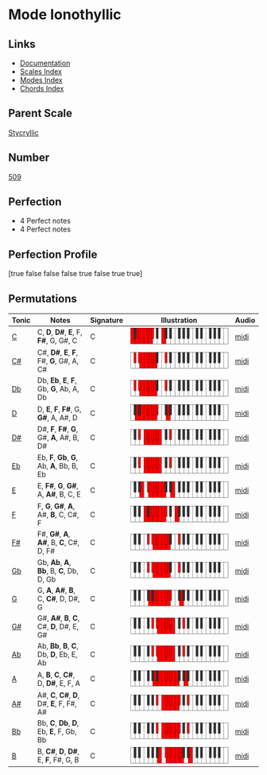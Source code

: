 # Mode Ionothyllic

## Links

- [Documentation](index.md)
- [Scales Index](Scales.md)
- [Modes Index](Modes.md)
- [Chords Index](Chords.md)

## Parent Scale

[Stycryllic](ScaleStycryllic.md)

## Number

[509](https://ianring.com/musictheory/scales/509)

## Perfection

- 4 Perfect notes
- 4 Perfect notes

## Perfection Profile

[true false false false true false true true]

## Permutations

| Tonic | Notes | Signature | Illustration | Audio |
|-------|-------|-----------|--------------|-------|
| [C](ModeCNaturalIonothyllic.md) | C, **D**, **D#**, **E**, F, **F#**, G, G#, C | C | ![CNaturalIonothyllic](ModeCNaturalIonothyllic.png) | [midi](https://github.com/edipermadi/music/blob/main/docs/ModeCNaturalIonothyllic.mid?raw=true) |
| [C#](ModeCSharpIonothyllic.md) | C#, **D#**, **E**, **F**, F#, **G**, G#, A, C# | C | ![CSharpIonothyllic](ModeCSharpIonothyllic.png) | [midi](https://github.com/edipermadi/music/blob/main/docs/ModeCSharpIonothyllic.mid?raw=true) |
| [Db](ModeDFlatIonothyllic.md) | Db, **Eb**, **E**, **F**, Gb, **G**, Ab, A, Db | C | ![DFlatIonothyllic](ModeDFlatIonothyllic.png) | [midi](https://github.com/edipermadi/music/blob/main/docs/ModeDFlatIonothyllic.mid?raw=true) |
| [D](ModeDNaturalIonothyllic.md) | D, **E**, **F**, **F#**, G, **G#**, A, A#, D | C | ![DNaturalIonothyllic](ModeDNaturalIonothyllic.png) | [midi](https://github.com/edipermadi/music/blob/main/docs/ModeDNaturalIonothyllic.mid?raw=true) |
| [D#](ModeDSharpIonothyllic.md) | D#, **F**, **F#**, **G**, G#, **A**, A#, B, D# | C | ![DSharpIonothyllic](ModeDSharpIonothyllic.png) | [midi](https://github.com/edipermadi/music/blob/main/docs/ModeDSharpIonothyllic.mid?raw=true) |
| [Eb](ModeEFlatIonothyllic.md) | Eb, **F**, **Gb**, **G**, Ab, **A**, Bb, B, Eb | C | ![EFlatIonothyllic](ModeEFlatIonothyllic.png) | [midi](https://github.com/edipermadi/music/blob/main/docs/ModeEFlatIonothyllic.mid?raw=true) |
| [E](ModeENaturalIonothyllic.md) | E, **F#**, **G**, **G#**, A, **A#**, B, C, E | C | ![ENaturalIonothyllic](ModeENaturalIonothyllic.png) | [midi](https://github.com/edipermadi/music/blob/main/docs/ModeENaturalIonothyllic.mid?raw=true) |
| [F](ModeFNaturalIonothyllic.md) | F, **G**, **G#**, **A**, A#, **B**, C, C#, F | C | ![FNaturalIonothyllic](ModeFNaturalIonothyllic.png) | [midi](https://github.com/edipermadi/music/blob/main/docs/ModeFNaturalIonothyllic.mid?raw=true) |
| [F#](ModeFSharpIonothyllic.md) | F#, **G#**, **A**, **A#**, B, **C**, C#, D, F# | C | ![FSharpIonothyllic](ModeFSharpIonothyllic.png) | [midi](https://github.com/edipermadi/music/blob/main/docs/ModeFSharpIonothyllic.mid?raw=true) |
| [Gb](ModeGFlatIonothyllic.md) | Gb, **Ab**, **A**, **Bb**, B, **C**, Db, D, Gb | C | ![GFlatIonothyllic](ModeGFlatIonothyllic.png) | [midi](https://github.com/edipermadi/music/blob/main/docs/ModeGFlatIonothyllic.mid?raw=true) |
| [G](ModeGNaturalIonothyllic.md) | G, **A**, **A#**, **B**, C, **C#**, D, D#, G | C | ![GNaturalIonothyllic](ModeGNaturalIonothyllic.png) | [midi](https://github.com/edipermadi/music/blob/main/docs/ModeGNaturalIonothyllic.mid?raw=true) |
| [G#](ModeGSharpIonothyllic.md) | G#, **A#**, **B**, **C**, C#, **D**, D#, E, G# | C | ![GSharpIonothyllic](ModeGSharpIonothyllic.png) | [midi](https://github.com/edipermadi/music/blob/main/docs/ModeGSharpIonothyllic.mid?raw=true) |
| [Ab](ModeAFlatIonothyllic.md) | Ab, **Bb**, **B**, **C**, Db, **D**, Eb, E, Ab | C | ![AFlatIonothyllic](ModeAFlatIonothyllic.png) | [midi](https://github.com/edipermadi/music/blob/main/docs/ModeAFlatIonothyllic.mid?raw=true) |
| [A](ModeANaturalIonothyllic.md) | A, **B**, **C**, **C#**, D, **D#**, E, F, A | C | ![ANaturalIonothyllic](ModeANaturalIonothyllic.png) | [midi](https://github.com/edipermadi/music/blob/main/docs/ModeANaturalIonothyllic.mid?raw=true) |
| [A#](ModeASharpIonothyllic.md) | A#, **C**, **C#**, **D**, D#, **E**, F, F#, A# | C | ![ASharpIonothyllic](ModeASharpIonothyllic.png) | [midi](https://github.com/edipermadi/music/blob/main/docs/ModeASharpIonothyllic.mid?raw=true) |
| [Bb](ModeBFlatIonothyllic.md) | Bb, **C**, **Db**, **D**, Eb, **E**, F, Gb, Bb | C | ![BFlatIonothyllic](ModeBFlatIonothyllic.png) | [midi](https://github.com/edipermadi/music/blob/main/docs/ModeBFlatIonothyllic.mid?raw=true) |
| [B](ModeBNaturalIonothyllic.md) | B, **C#**, **D**, **D#**, E, **F**, F#, G, B | C | ![BNaturalIonothyllic](ModeBNaturalIonothyllic.png) | [midi](https://github.com/edipermadi/music/blob/main/docs/ModeBNaturalIonothyllic.mid?raw=true) |
